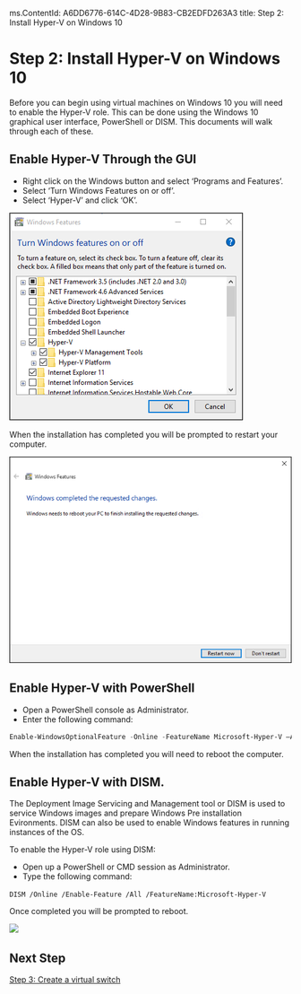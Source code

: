 ms.ContentId: A6DD6776-614C-4D28-9B83-CB2EDFD263A3
title: Step 2: Install Hyper-V on Windows 10

# Step 2: Install Hyper-V on Windows 10

Before you can begin using virtual machines on Windows 10 you will need to enable the Hyper-V role. This can be done using the Windows 10 graphical user interface, PowerShell or DISM. This documents will walk through each of these.

## Enable Hyper-V Through the GUI

- Right click on the Windows button and select ‘Programs and Features’.
- Select ‘Turn Windows Features on or off’.
- Select ‘Hyper-V’ and click ‘OK’.

![](media/enable_role_upd.png)

When the installation has completed you will be prompted to restart your computer.

![](media/restart_upd.png)

## Enable Hyper-V with PowerShell

- Open a PowerShell console as Administrator.
- Enter the following command:

```powershell
Enable-WindowsOptionalFeature -Online -FeatureName Microsoft-Hyper-V –All
```
When the installation has completed you will need to reboot the computer.

## Enable Hyper-V with DISM.

The Deployment Image Servicing and Management tool or DISM is used to service Windows images and prepare Windows Pre installation Evironments. DISM can also be used to enable Windows features in running instances of the OS.

To enable the Hyper-V role using DISM:

- Open up a PowerShell or CMD session as Administrator.
- Type the following command:

```DISM /Online /Enable-Feature /All /FeatureName:Microsoft-Hyper-V```

Once completed you will be prompted to reboot.

![](media/dism_upd.png)


## Next Step 
[Step 3: Create a virtual switch](walkthrough_virtual_switch.md) 
